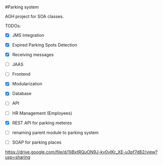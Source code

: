 #Parking system


AGH project for SOA classes.


TODOs:

- [x] JMS Integration
- [x] Expired Parking Spots Detection
- [x] Receiving messages
- [ ] JAAS
- [ ] Frontend
- [x] Modularization
- [x] Database
- [ ] API
- [ ] HR Management (Employees)
- [x] REST API for parking meteres
- [ ] renaming parent module to parking system
- [ ] SOAP for parking places


https://drive.google.com/file/d/1liBxtRQuON9J-kv0vIKr_XE-u3pf7d82/view?usp=sharing

